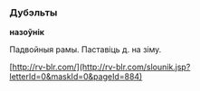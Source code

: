 ### Дубэльты
**назоўнік**

Падвойныя рамы. Паставіць д. на зіму.

<a rel="author">[http://rv-blr.com/](http://rv-blr.com/slounik.jsp?letterId=0&maskId=0&pageId=884)</a>
